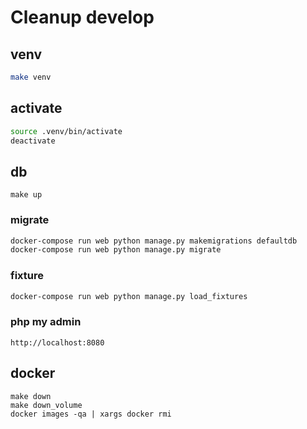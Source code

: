 # Cleanup develop

## venv

```sh
make venv
```

## activate

```sh
source .venv/bin/activate
deactivate
```

## db

```shell
make up
```

### migrate

```sh
docker-compose run web python manage.py makemigrations defaultdb
docker-compose run web python manage.py migrate
```

### fixture

```sh
docker-compose run web python manage.py load_fixtures
```

### php my admin

`http://localhost:8080`

## docker

```shell
make down
make down_volume
docker images -qa | xargs docker rmi
```

